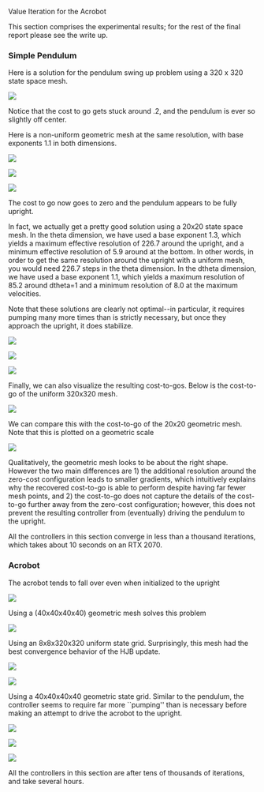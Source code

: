 Value Iteration for the Acrobot

This section comprises the experimental results; for the rest of the final report please see the write up.

### Simple Pendulum

Here is a solution for the pendulum swing up problem using a 320 x 320 state space mesh.
 
![](assets/pendulum/320_320_output_J.gif)

Notice that the cost to go gets stuck around .2, and the pendulum is ever so slightly off center.

Here is a non-uniform geometric mesh at the same resolution, with base exponents 1.1 in both dimensions.

![](assets/pendulum/geom_pend_1.gif)

![](assets/pendulum/pend2_a_2.gif)

![](assets/pendulum/pend2_a_3.gif)


The cost to go now goes to zero and the pendulum appears to be fully upright.

In fact, we actually get a pretty good solution using a 20x20 state space mesh.
In the theta dimension, we have used a base exponent 1.3, which yields a maximum effective resolution of 226.7 around the upright, and a minimum effective resolution of 5.9 around at the bottom. In other words, in order to get the same resolution around the upright with a uniform mesh, you would need 226.7 steps in the theta dimension.
In the dtheta dimension, we have used a base exponent 1.1, which yields a maximum resolution of 85.2 around dtheta=1 and a minimum resolution of 8.0 at the maximum velocities. 

Note that these solutions are clearly not optimal--in particular, it requires pumping many more times than is strictly necessary, but once they approach the upright, it does stabilize.

![](assets/pendulum/geom_pend2_a_1.gif)

![](assets/pendulum/geom_pend2_a_2.gif)

![](assets/pendulum/geom_pend2_a_3.gif)

Finally, we can also visualize the resulting cost-to-gos. Below is the cost-to-go of the uniform 320x320 mesh.

![](assets/pendulum/pend2_ctg_plot.png)

We can compare this with the cost-to-go of the 20x20 geometric mesh. Note that this is plotted on a geometric scale

![](assets/pendulum/geom_pend2_ctg_plot.png)

Qualitatively, the geometric mesh looks to be about the right shape. However the two main differences are 1) the additional resolution around the zero-cost configuration leads to smaller gradients, which intuitively explains why the recovered cost-to-go is able to perform despite having far fewer mesh points, and 2) the cost-to-go does not capture the details of the cost-to-go further away from the zero-cost configuration; however, this does not prevent the resulting controller from (eventually) driving the pendulum to the upright.

All the controllers in this section converge in less than a thousand iterations, which takes about 10 seconds on an RTX 2070.

### Acrobot

The acrobot tends to fall over even when initialized to the upright

![](assets/acrobot/falling_over.gif)

Using a (40x40x40x40) geometric mesh solves this problem

![](assets/acrobot/geom_balancing.gif)

Using an 8x8x320x320 uniform state grid. Surprisingly, this mesh had the best convergence behavior of the HJB update.

![](assets/acrobot/nongeom_0.gif)

![](assets/acrobot/nongeom_1.gif)

Using a 40x40x40x40 geometric state grid. Similar to the pendulum, the controller seems to  require far more ``pumping'' than is necessary before making an attempt to drive the acrobot to the upright.

![](assets/acrobot/geom_0.gif)

![](assets/acrobot/geom_1.gif)

![](assets/acrobot/geom_2.gif)

All the controllers in this section are after tens of thousands of iterations, and take several hours.

